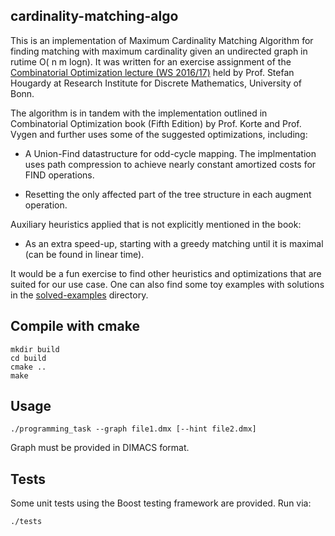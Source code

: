 cardinality-matching-algo
-------------------------
This is an implementation of Maximum Cardinality Matching Algorithm for finding matching with maximum cardinality given an undirected graph in rutime O( n m logn). It was written for an exercise assignment of the [Combinatorial Optimization lecture (WS 2016/17)](http://www.or.uni-bonn.de/lectures/ws16/cows16.html) held by Prof. Stefan Hougardy at Research Institute for Discrete Mathematics, University of Bonn.

The algorithm is in tandem with the implementation outlined in Combinatorial Optimization book (Fifth Edition) by Prof. Korte and Prof. Vygen and further uses some of the suggested optimizations, including:

* A Union-Find datastructure for odd-cycle mapping. The implmentation uses path compression to achieve nearly constant amortized costs for FIND operations.

* Resetting the only affected part of the tree structure in each augment operation.

Auxiliary heuristics applied that is not explicitly mentioned in the book:

* As an extra speed-up, starting with a greedy matching until it is maximal (can be found in linear time).

It would be a fun exercise to find other heuristics and optimizations that are suited for our use case. One can also find some toy examples with solutions in the [solved-examples](https://github.com/Zakuta/cardinality-matching-algo/tree/master/solved-examples) directory.


Compile with cmake
-------------------------
```
mkdir build
cd build
cmake ..
make
```

Usage
-----
`./programming_task --graph file1.dmx [--hint file2.dmx]`

Graph must be provided in DIMACS format.

Tests
-----
Some unit tests using the Boost testing framework are provided.
Run via: 

`./tests`
